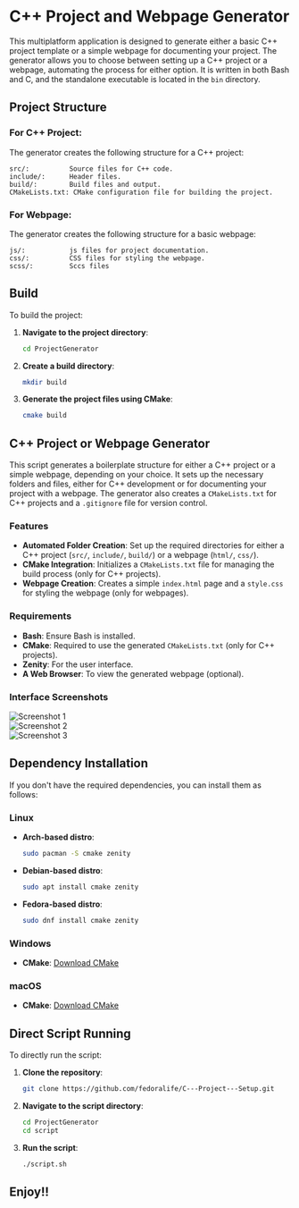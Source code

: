 # C++ Project and Webpage Generator

This multiplatform application is designed to generate either a basic C++ project template or a simple webpage for documenting your project. The generator allows you to choose between setting up a C++ project or a webpage, automating the process for either option. It is written in both Bash and C, and the standalone executable is located in the `bin` directory.

## Project Structure

### For C++ Project:
The generator creates the following structure for a C++ project:

```
src/:          Source files for C++ code.
include/:      Header files.
build/:        Build files and output.
CMakeLists.txt: CMake configuration file for building the project.
```

### For Webpage:
The generator creates the following structure for a basic webpage:

```
js/:           js files for project documentation.
css/:          CSS files for styling the webpage.
scss/:         Sccs files
```

## Build

To build the project:

1. **Navigate to the project directory**:
   ```sh
   cd ProjectGenerator
   ```

2. **Create a build directory**:
   ```sh
   mkdir build
   ```

3. **Generate the project files using CMake**:
   ```sh
   cmake build
   ```

## C++ Project or Webpage Generator

This script generates a boilerplate structure for either a C++ project or a simple webpage, depending on your choice. It sets up the necessary folders and files, either for C++ development or for documenting your project with a webpage. The generator also creates a `CMakeLists.txt` for C++ projects and a `.gitignore` file for version control.

### Features

- **Automated Folder Creation**: Set up the required directories for either a C++ project (`src/`, `include/`, `build/`) or a webpage (`html/`, `css/`).
- **CMake Integration**: Initializes a `CMakeLists.txt` file for managing the build process (only for C++ projects).
- **Webpage Creation**: Creates a simple `index.html` page and a `style.css` for styling the webpage (only for webpages).

### Requirements

- **Bash**: Ensure Bash is installed.
- **CMake**: Required to use the generated `CMakeLists.txt` (only for C++ projects).
- **Zenity**: For the user interface.
- **A Web Browser**: To view the generated webpage (optional).

### Interface Screenshots

![Screenshot 1](https://github.com/user-attachments/assets/71cf47f9-1ad3-4fd2-be31-49a9b4b99310)  
![Screenshot 2](https://github.com/user-attachments/assets/4de70fd9-47db-45d7-9e9e-827496b0d19e)  
![Screenshot 3](https://github.com/user-attachments/assets/05b72607-23c9-46e8-8c8e-01e75879ddb3)

## Dependency Installation

If you don't have the required dependencies, you can install them as follows:

### Linux
- **Arch-based distro**:
   ```sh
   sudo pacman -S cmake zenity
   ```
- **Debian-based distro**:
   ```sh
   sudo apt install cmake zenity
   ```
- **Fedora-based distro**:
   ```sh
   sudo dnf install cmake zenity
   ```

### Windows
- **CMake**: [Download CMake](https://cmake.org/download/)

### macOS
- **CMake**: [Download CMake](https://cmake.org/download/)

## Direct Script Running

To directly run the script:

1. **Clone the repository**:
   ```sh
   git clone https://github.com/fedoralife/C---Project---Setup.git
   ```

2. **Navigate to the script directory**:
   ```sh
   cd ProjectGenerator
   cd script
   ```

3. **Run the script**:
   ```sh
   ./script.sh
   ```

## Enjoy!!
